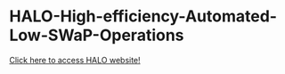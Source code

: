# HALO-High-efficiency-Automated-Low-SWaP-Operations
[Click here to access HALO website!](https://sloanhatter.github.io/HALO-High-efficiency-Automated-Low-SWaP-Operations/#)
